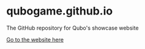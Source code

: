 # qubogame.github.io
The GitHub repository for Qubo's showcase website

[Go to the website here](https://quboga.me)
